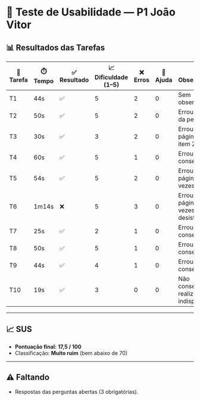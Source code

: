 # 👤 Teste de Usabilidade — P1 João Vitor

## 📊 Resultados das Tarefas
| 📝 Tarefa | ⏱️ Tempo | ✅ Resultado | 📈 Dificuldade (1–5) | ❌ Erros | 🙋 Ajuda | 🔎 Observações |
|-----------|----------|--------------|----------------------|----------|----------|----------------|
| T1 | 44s | ✅ | 5 | 2 | 0 | Sem observações |
| T2 | 50s | ✅ | 5 | 2 | 0 | Errou o item da pesquisa |
| T3 | 30s | ✅ | 3 | 2 | 0 | Errou a página do item 2 vezes |
| T4 | 60s | ✅ | 5 | 1 | 0 | Errou mas conseguiu |
| T5 | 54s | ✅ | 5 | 2 | 0 | Errou a página 2 vezes |
| T6 | 1m14s | ❌ | 5 | 3 | 0 | Errou a página 3 vezes e desistiu |
| T7 | 25s | ✅ | 2 | 1 | 0 | Errou mas conseguiu |
| T8 | 50s | ✅ | 5 | 1 | 0 | Errou mas conseguiu |
| T9 | 44s | ✅ | 4 | 1 | 0 | Errou mas conseguiu |
| T10 | 19s | ✅ | 3 | 0 | 0 | Não conseguiu realizar pois indisponível |

---

## 📈 SUS
- **Pontuação final:** **17,5 / 100**  
- Classificação: **Muito ruim** (bem abaixo de 70)

---

## ⚠️ Faltando
- Respostas das perguntas abertas (3 obrigatórias).
